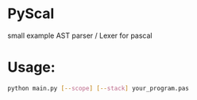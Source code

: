 # PyScal
small example AST parser / Lexer for pascal

# Usage: 

``` bash
python main.py [--scope] [--stack] your_program.pas
```

